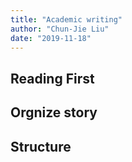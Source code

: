 ```yaml
---
title: "Academic writing"
author: "Chun-Jie Liu"
date: "2019-11-18"
---
```



## Reading First


## Orgnize story


## Structure